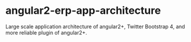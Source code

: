 # angular2-erp-app-architecture
Large scale application architecture of angular2+, Twitter Bootstrap 4, and more reliable plugin of angular2+.
